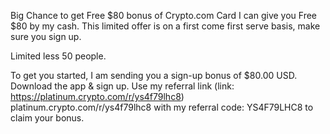 Big Chance to get Free $80 bonus of Crypto.com Card
I can give you Free $80 by my cash. 
This limited offer is on a first come first serve basis, make sure you sign up.

Limited less 50 people.

To get you started, I am sending you a sign-up bonus of $80.00 USD. Download the app & sign up.
Use my referral link 
(link: https://platinum.crypto.com/r/ys4f79lhc8) 
platinum.crypto.com/r/ys4f79lhc8 with my referral code: YS4F79LHC8 to claim your bonus.

